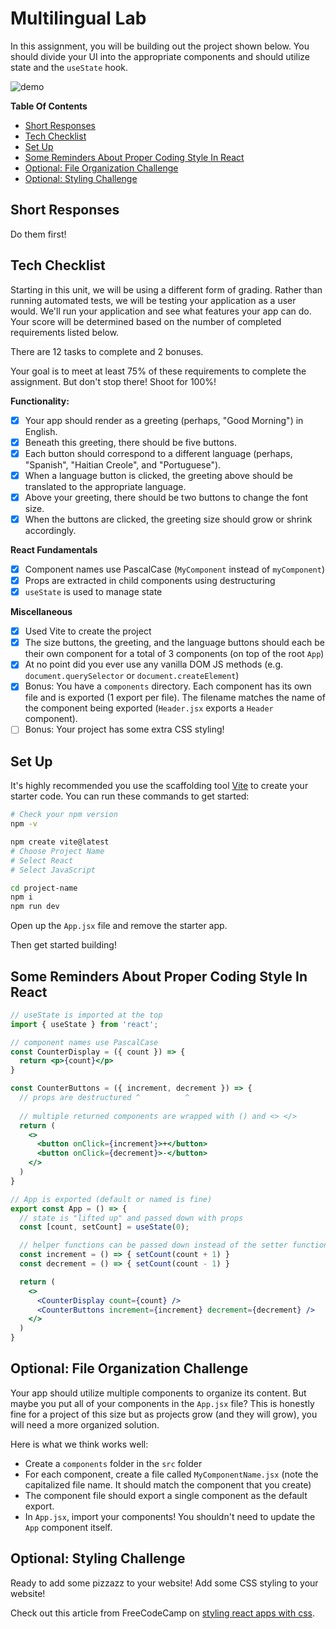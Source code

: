 # Multilingual Lab

In this assignment, you will be building out the project shown below. You should divide your UI into the appropriate components and should utilize state and the `useState` hook. 

![demo](./demo.gif)

**Table Of Contents**

- [Short Responses](#short-responses)
- [Tech Checklist](#tech-checklist)
- [Set Up](#set-up)
- [Some Reminders About Proper Coding Style In React](#some-reminders-about-proper-coding-style-in-react)
- [Optional: File Organization Challenge](#optional-file-organization-challenge)
- [Optional: Styling Challenge](#optional-styling-challenge)

## Short Responses

Do them first!

## Tech Checklist

Starting in this unit, we will be using a different form of grading. Rather than running automated tests, we will be testing your application as a user would. We'll run your application and see what features your app can do. Your score will be determined based on the number of completed requirements listed below.

There are 12 tasks to complete and 2 bonuses.

Your goal is to meet at least 75% of these requirements to complete the assignment. But don't stop there! Shoot for 100%! 

**Functionality:**
- [x] Your app should render as a greeting (perhaps, "Good Morning") in English. 
- [x] Beneath this greeting, there should be five buttons. 
- [x] Each button should correspond to a different language (perhaps, "Spanish", "Haitian Creole", and "Portuguese"). 
- [x] When a language button is clicked, the greeting above should be translated to the appropriate language.
- [x] Above your greeting, there should be two buttons to change the font size.
- [x] When the buttons are clicked, the greeting size should grow or shrink accordingly. 

**React Fundamentals**
- [x] Component names use PascalCase (`MyComponent` instead of `myComponent`)
- [x] Props are extracted in child components using destructuring
- [x] `useState` is used to manage state

**Miscellaneous**
- [x] Used Vite to create the project
- [x] The size buttons, the greeting, and the language buttons should each be their own component for a total of 3 components (on top of the root `App`)
- [x] At no point did you ever use any vanilla DOM JS methods (e.g. `document.querySelector` or `document.createElement`)
- [x] Bonus: You have a `components` directory. Each component has its own file and is exported (1 export per file). The filename matches the name of the component being exported (`Header.jsx` exports a `Header` component).
- [ ] Bonus: Your project has some extra CSS styling!

## Set Up
It's highly recommended you use the scaffolding tool [Vite](https://vitejs.dev/guide/) to create your starter code. You can run these commands to get started:

```sh
# Check your npm version
npm -v 

npm create vite@latest
# Choose Project Name
# Select React
# Select JavaScript

cd project-name
npm i
npm run dev
```

Open up the `App.jsx` file and remove the starter app.

Then get started building!

## Some Reminders About Proper Coding Style In React

```jsx
// useState is imported at the top
import { useState } from 'react';

// component names use PascalCase
const CounterDisplay = ({ count }) => {
  return <p>{count}</p>
}

const CounterButtons = ({ increment, decrement }) => {
  // props are destructured ^          ^
  
  // multiple returned components are wrapped with () and <> </>
  return (
    <>
      <button onClick={increment}>+</button>
      <button onClick={decrement}>-</button>
    </>
  )
}

// App is exported (default or named is fine)
export const App = () => {
  // state is "lifted up" and passed down with props
  const [count, setCount] = useState(0);

  // helper functions can be passed down instead of the setter function itself
  const increment = () => { setCount(count + 1) }
  const decrement = () => { setCount(count - 1) }

  return (
    <>
      <CounterDisplay count={count} />
      <CounterButtons increment={increment} decrement={decrement} />
    </>
  )
}
```

## Optional: File Organization Challenge

Your app should utilize multiple components to organize its content. But maybe you put all of your components in the `App.jsx` file? This is honestly fine for a project of this size but as projects grow (and they will grow), you will need a more organized solution.

Here is what we think works well:
* Create a `components` folder in the `src` folder
* For each component, create a file called `MyComponentName.jsx` (note the capitalized file name. It should match the component that you create)
* The component file should export a single component as the default export.
* In `App.jsx`, import your components! You shouldn't need to update the `App` component itself.

## Optional: Styling Challenge

Ready to add some pizzazz to your website! Add some CSS styling to your website!

Check out this article from FreeCodeCamp on [styling react apps with css](https://www.freecodecamp.org/news/style-react-apps-with-css/).


